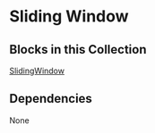 Sliding Window
===========

Blocks in this Collection
---
[SlidingWindow](docs/sliding_window.md)

Dependencies
---
None